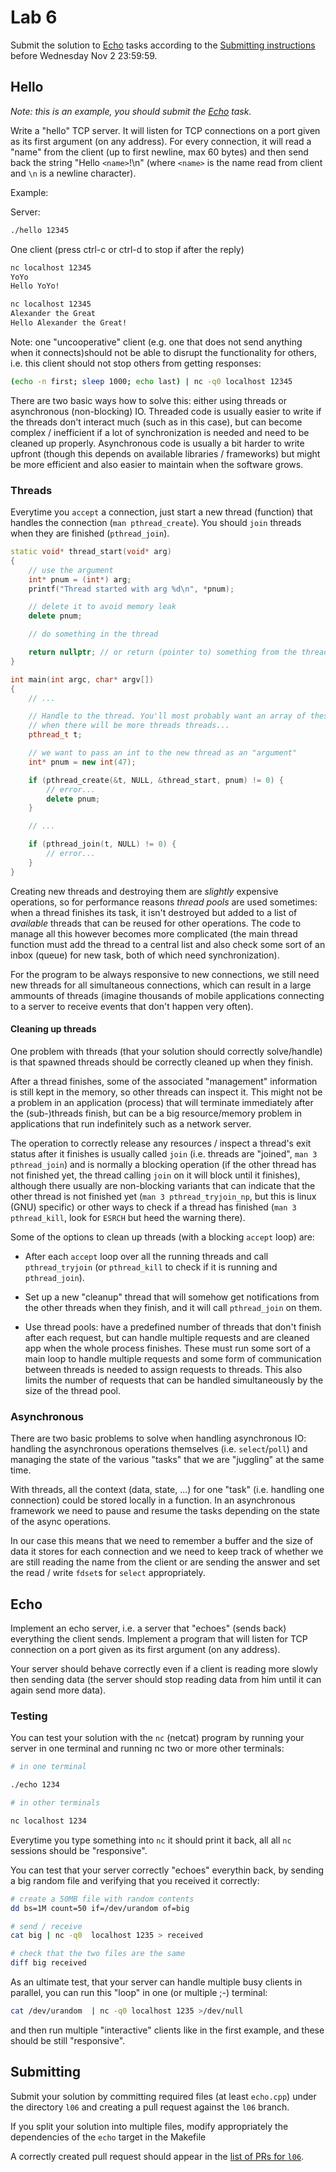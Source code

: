 Lab 6
=====

Submit the solution to [Echo](#echo) tasks according to the
[Submitting instructions](#submitting) before Wednesday Nov 2 23:59:59.


Hello
-----

*Note: this is an example, you should submit the [Echo](#echo) task.*

Write a "hello" TCP server. It will listen for TCP connections on a port given
as its first argument (on any address). For every connection, it will read a
"name" from the client (up to first newline, max 60 bytes) and then send
back the string "Hello `<name>`!\n" (where `<name>` is the name read from client
and `\n` is a newline character).

Example:

Server:

```sh
./hello 12345
```

One client (press ctrl-c or ctrl-d to stop if after the reply)
```sh
nc localhost 12345
YoYo
Hello YoYo!
```

```sh
nc localhost 12345
Alexander the Great
Hello Alexander the Great!
```

Note: one "uncooperative" client (e.g. one that does not send anything when it
connects)should not be able to disrupt the functionality for others, i.e. this
client should not stop others from getting responses:

```sh
(echo -n first; sleep 1000; echo last) | nc -q0 localhost 12345
```

There are two basic ways how to solve this: either using threads or asynchronous
(non-blocking) IO. Threaded code is usually easier to write if the threads don't
interact much  (such as in this case), but can become complex / inefficient if a
lot of synchronization is needed and need to be cleaned up properly.
Asynchronous code is usually a bit harder to write upfront (though this depends
on available libraries / frameworks) but might be more efficient and also easier
to maintain when the software grows.

### Threads

Everytime you `accept` a connection, just start a new thread (function) that
handles the connection (`man pthread_create`). You should `join` threads when
they are finished (`pthread_join`).

```c++
static void* thread_start(void* arg)
{
	// use the argument
	int* pnum = (int*) arg;
	printf("Thread started with arg %d\n", *pnum);

	// delete it to avoid memory leak
	delete pnum;

	// do something in the thread

	return nullptr; // or return (pointer to) something from the thread
}

int main(int argc, char* argv[])
{
	// ...

	// Handle to the thread. You'll most probably want an array of these
	// when there will be more threads threads...
	pthread_t t;

	// we want to pass an int to the new thread as an "argument"
	int* pnum = new int(47);

	if (pthread_create(&t, NULL, &thread_start, pnum) != 0) {
		// error...
		delete pnum;
	}

	// ...

	if (pthread_join(t, NULL) != 0) {
		// error...
	}
}
```

Creating new threads and destroying them are *slightly* expensive operations,
so for performance reasons *thread pools* are used sometimes: when a thread
finishes its task, it isn't destroyed but added to a list of *available* threads
that can be reused for other operations. The code to manage all this however
becomes more complicated (the main thread function must add the thread to a
central list and also check some sort of an inbox (queue) for new task, both of
which need synchronization).

For the program to be always responsive to new connections, we still need new
threads for all simultaneous connections, which can result in a large ammounts
of threads (imagine thousands of mobile applications connecting to a server to
receive events that don't happen very often).

#### Cleaning up threads

One problem with threads (that your solution should correctly solve/handle) is
that spawned threads should be correctly cleaned up when they finish.

After a thread finishes, some of the associated "management" information is
still kept in the memory, so other threads can inspect it. This might not be
a problem in an application (process) that will terminate immediately after the
(sub-)threads finish, but can be a big resource/memory problem in applications
that run indefinitely such as a network server.

The operation to correctly release any resources / inspect a thread's exit status
after it finishes is usually called `join` (i.e. threads are "joined", `man 3
pthread_join`) and is
normally a blocking operation (if the other thread has not finished yet, the
thread calling `join` on it will block until it finishes), although there
usually are non-blocking variants that can indicate that the other thread is not
finished yet (`man 3 pthread_tryjoin_np`, but this is linux (GNU) specific) or
other ways to check if a thread has finished (`man 3 pthread_kill`, look for
`ESRCH` but heed the warning there).

Some of the options to clean up threads (with a blocking `accept` loop) are:

- After each `accept` loop over all the running threads and call
  `pthread_tryjoin` (or `pthread_kill` to check if it is running and
  `pthread_join`).

- Set up a new "cleanup" thread that will somehow get notifications from the
  other threads when they finish, and it will call `pthread_join` on them.

- Use thread pools: have a predefined number of threads that don't finish after
  each request, but can handle multiple requests and are cleaned app when the
  whole process finishes. These must run some sort of a main loop to handle
  multiple requests and some form of communication between threads is needed to
  assign requests to threads. This also limits the number of requests that can
  be handled simultaneously by the size of the thread pool.

### Asynchronous

There are two basic problems to solve when handling asynchronous IO:
handling the asynchronous operations themselves (i.e. `select`/`poll`)
and managing the state of the various "tasks" that we are "juggling" at the same
time.

With threads, all the context (data, state, ...) for one "task" (i.e. handling
one connection) could be stored locally in a function. In an asynchronous
framework we need to pause and resume the tasks depending on the state of the
async operations.

In our case this means that we need to remember a buffer and the size of data it
stores for each connection and we need to keep track of whether we are still
reading the name from the client or are sending the answer and set the read /
write `fdset`s for `select` appropriately.

Echo
------

Implement an echo server, i.e. a server that "echoes" (sends back) everything
the client sends. Implement a program that will listen for TCP connection on a
port given as its first argument (on any address).

Your server should behave correctly even if a client is reading more slowly
then sending data (the server should stop reading data from him until it can
again send more data).

### Testing

You can test your solution with the `nc` (netcat) program by running your server
in one terminal and running nc two or more other terminals:

```sh
# in one terminal

./echo 1234

# in other terminals

nc localhost 1234
```

Everytime you type something into `nc` it should print it back,
all all `nc` sessions should be "responsive".

You can test that your server correctly "echoes" everythin back, by sending a big
random file and verifying that you received it correctly:

```sh
# create a 50MB file with random contents
dd bs=1M count=50 if=/dev/urandom of=big

# send / receive
cat big | nc -q0  localhost 1235 > received

# check that the two files are the same
diff big received
```

As an ultimate test, that your server can handle multiple busy clients in parallel,
you can run this "loop" in one (or multiple ;-) terminal:

```sh
cat /dev/urandom  | nc -q0 localhost 1235 >/dev/null
```

and then run multiple "interactive" clients like in the first example, and these
should be still "responsive".



Submitting
----------

Submit your solution by committing required files (at least `echo.cpp`)
under the directory `l06` and creating a pull request against the `l06` branch.

If you split your solution into multiple files, modify appropriately the
dependencies of the `echo` target in the Makefile

A correctly created pull request should appear in the
[list of PRs for `l06`](https://github.com/pulls?utf8=%E2%9C%93&q=is%3Aopen+is%3Apr+user%3AFMFI-UK-2-AIN-118+base%3Al06).

